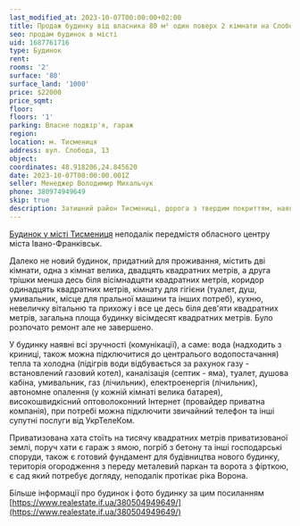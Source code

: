 ```yaml
---
last_modified_at: 2023-10-07T00:00:00+02:00
title: Продаж будинку від власника 80 м² один поверх 2 кімнати на Слободі
seo: продам будинок в місті
uid: 1687761716
type: Будинок
rent:
rooms: '2'
surface: '80'
surface_land: '1000'
price: $22000
price_sqmt:
floor:
floors: '1'
parking: Власне подвір'я, гараж
region:
location: м. Тисмениця
address: вул. Слобода, 13
object:
coordinates: 48.918206,24.845620
date: 2023-10-07T00:00:00.001Z
seller: Менеджер Володимир Михальчук
phone: 380974949649
skip: true
description: Затишний район Тисмениці, дорога з твердим покриттям, наявні всі комунікації, поруч річка, потребує ремонту
---
```


[Будинок у місті Тисмениця](https://www.realestate.if.ua/380504949649/) неподалік передмістя обласного центру міста Івано-Франківськ.

Далеко не новий будинок, придатний для проживання, містить дві кімнати, одна з кімнат велика, двадцять квадратних метрів, а друга трішки менша десь біля вісімнадцяти квадратних метрів, коридор одинадцять квадратних метрів, кімнату для гігієни (туалет, душ, умивальник, місце для пральної машини та інших потреб), кухню, невеличку вітальню та прихожу і все це десь біля дев'яти квадратних метрів, загальна площа будинку вісімдесят квадратних метрів. Було розпочато ремонт але не завершено.

У будинку наявні всі зручності (комунікації), а саме: вода (надходить з криниці, також можна підключитися до централього водопостачання) тепла та холодна (підігрів води відбувається за рахунок газу - встановлений газовий котел), каналізація (септик - яма), туалет, душова кабіна, умивальник, газ (лічильник), електроенергія (лічильник), автономне опалення (у кожній кімнаті велика батарея), високошвидкісний оптоволоконний Інтернет (провайдер приватна компанія), при потребі можна підключити звичайний телефон та інші супутні послуги від УкрТелеКом.

Приватизована хата стоїть на тисячу квадратних метрів приватизованої землі, поруч хати є гараж з ямою, погріб з бетону та інші господарські споруди, також є готовий фундамент для будівництва нового будинку, територія огородження з переду металевий паркан та ворота з фірткою, є сад який потребує догляду, неподалік протікає ріка Ворона.

Більше інформації про будинок і фото будинку за цим посиланням [https://www.realestate.if.ua/380504949649/](https://www.realestate.if.ua/380504949649/)
